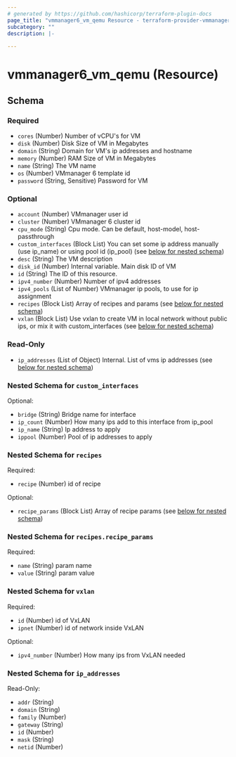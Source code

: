 ```yaml
---
# generated by https://github.com/hashicorp/terraform-plugin-docs
page_title: "vmmanager6_vm_qemu Resource - terraform-provider-vmmanager6"
subcategory: ""
description: |-
  
---
```


# vmmanager6_vm_qemu (Resource)





<!-- schema generated by tfplugindocs -->
## Schema

### Required

- `cores` (Number) Number of vCPU's for VM
- `disk` (Number) Disk Size of VM in Megabytes
- `domain` (String) Domain for VM's ip addresses and hostname
- `memory` (Number) RAM Size of VM in Megabytes
- `name` (String) The VM name
- `os` (Number) VMmanager 6 template id
- `password` (String, Sensitive) Password for VM

### Optional

- `account` (Number) VMmanager user id
- `cluster` (Number) VMmanager 6 cluster id
- `cpu_mode` (String) Cpu mode. Can be default, host-model, host-passthrough
- `custom_interfaces` (Block List) You can set some ip address manually (use ip_name) or using pool id (ip_pool) (see [below for nested schema](#nestedblock--custom_interfaces))
- `desc` (String) The VM description
- `disk_id` (Number) Internal variable. Main disk ID of VM
- `id` (String) The ID of this resource.
- `ipv4_number` (Number) Number of ipv4 addresses
- `ipv4_pools` (List of Number) VMmanager ip pools, to use for ip assignment
- `recipes` (Block List) Array of recipes and params (see [below for nested schema](#nestedblock--recipes))
- `vxlan` (Block List) Use vxlan to create VM in local network without public ips, or mix it with custom_interfaces (see [below for nested schema](#nestedblock--vxlan))

### Read-Only

- `ip_addresses` (List of Object) Internal. List of vms ip addresses (see [below for nested schema](#nestedatt--ip_addresses))

<a id="nestedblock--custom_interfaces"></a>
### Nested Schema for `custom_interfaces`

Optional:

- `bridge` (String) Bridge name for interface
- `ip_count` (Number) How many ips add to this interface from ip_pool
- `ip_name` (String) Ip address to apply
- `ippool` (Number) Pool of ip addresses to apply


<a id="nestedblock--recipes"></a>
### Nested Schema for `recipes`

Required:

- `recipe` (Number) id of recipe

Optional:

- `recipe_params` (Block List) Array of recipe params (see [below for nested schema](#nestedblock--recipes--recipe_params))

<a id="nestedblock--recipes--recipe_params"></a>
### Nested Schema for `recipes.recipe_params`

Required:

- `name` (String) param name
- `value` (String) param value



<a id="nestedblock--vxlan"></a>
### Nested Schema for `vxlan`

Required:

- `id` (Number) id of VxLAN
- `ipnet` (Number) id of network inside VxLAN

Optional:

- `ipv4_number` (Number) How many ips from VxLAN needed


<a id="nestedatt--ip_addresses"></a>
### Nested Schema for `ip_addresses`

Read-Only:

- `addr` (String)
- `domain` (String)
- `family` (Number)
- `gateway` (String)
- `id` (Number)
- `mask` (String)
- `netid` (Number)


